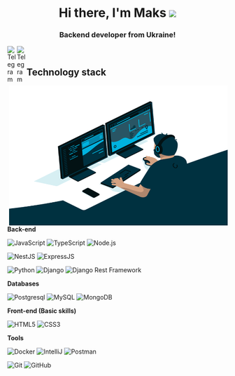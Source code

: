 <h1 align="center">Hi there, I'm Maks 
  <img src="https://github.com/blackcater/blackcater/raw/main/images/Hi.gif" height="32"/></h1>
<h3 align="center">Backend developer from Ukraine!</h3>


<a href="https://t.me/maks_tishchuk">
    <img align="left" alt="Telegram" width="22px" src="https://camo.githubusercontent.com/5c1975da7d9ab735ceb71c57b6c7e48ff3e08ca4/68747470733a2f2f6564656e742e6769746875622e696f2f537570657254696e7949636f6e732f696d616765732f7376672f74656c656772616d2e737667">
</a>
<a href="https://www.facebook.com/profile.php?id=100012110915966">
    <img align="left" alt="Telegram" width="22px" src="https://img.utdstc.com/icon/fe0/ab6/fe0ab67fa0de2b2681602db5708a076f50dd21106e0c2d38b9661875a37e235e:200">
</a>

</br>

## Technology stack

<img align="right" alt="GIF" src="https://github.com/DJWOMS/DJWOMS/blob/main/code.gif?raw=true" width="500" height="320" />

**Back-end**

![JavaScript](https://img.shields.io/badge/-JavaScript-%23F7DF1C?style=flat-square&logo=javascript&logoColor=000000&labelColor=%23F7DF1C&color=%23FFCE5A)
![TypeScript](https://img.shields.io/badge/-TypeScript-007ACC?style=flat-square&logo=typescript&logoColor=white)
![Node.js](https://img.shields.io/badge/-Node.js-FFF?style=flat-square&logo=node.js)

![NestJS](https://img.shields.io/badge/-NestJS-eee?style=flat-square&logo=nestjs&logoColor=E0234E)
![ExpressJS](https://img.shields.io/badge/ExpressJS-FFFFFF?style=flat-square&logo=express&logoColor=black)

![Python](https://img.shields.io/badge/-Python-black?style=flat-square&logo=Python)
![Django](https://img.shields.io/badge/-Django-0aad48?style=flat-square&logo=Django)
![Django Rest Framework](https://img.shields.io/badge/DRF-red?style=flat-square&logo=Django)

**Databases**

![Postgresql](https://img.shields.io/badge/-Postgresql-%232c3e50?style=flat-square&logo=Postgresql)
![MySQL](http://img.shields.io/badge/-MySQL-eee?style=flat-square&logo=mysql&logoColor=4479A1)
![MongoDB](https://img.shields.io/badge/-MongoDB-eee?style=flat-square&logo=mongodb&logoColor=47A248)

**Front-end (Basic skills)**

![HTML5](https://img.shields.io/badge/-HTML5-%23E44D27?style=flat-square&logo=html5&logoColor=ffffff)
![CSS3](https://img.shields.io/badge/-CSS3-%231572B6?style=flat-square&logo=css3)

**Tools**

![Docker](https://img.shields.io/badge/-Docker-46a2f1?style=flat-square&logo=docker&logoColor=white)
![IntelliJ](https://img.shields.io/badge/-IntelliJ%20IDEA-ffce5a?style=flat-square&logo=jetbrains)
![Postman](https://img.shields.io/badge/Postman-FCA121?style=flat-square&logo=postman)

![Git](https://img.shields.io/badge/-Git-black?style=flat-square&logo=git)
![GitHub](https://img.shields.io/badge/-GitHub-181717?style=flat-square&logo=github)


<!--
**MaksTishchuk/MaksTishchuk** is a ✨ _special_ ✨ repository because its `README.md` (this file) appears on your GitHub profile.

Here are some ideas to get you started:

- 🔭 I’m currently working on ...
- 🌱 I’m currently learning ...
- 👯 I’m looking to collaborate on ...
- 🤔 I’m looking for help with ...
- 💬 Ask me about ...
- 📫 How to reach me: ...
- 😄 Pronouns: ...
- ⚡ Fun fact: ...
-->

